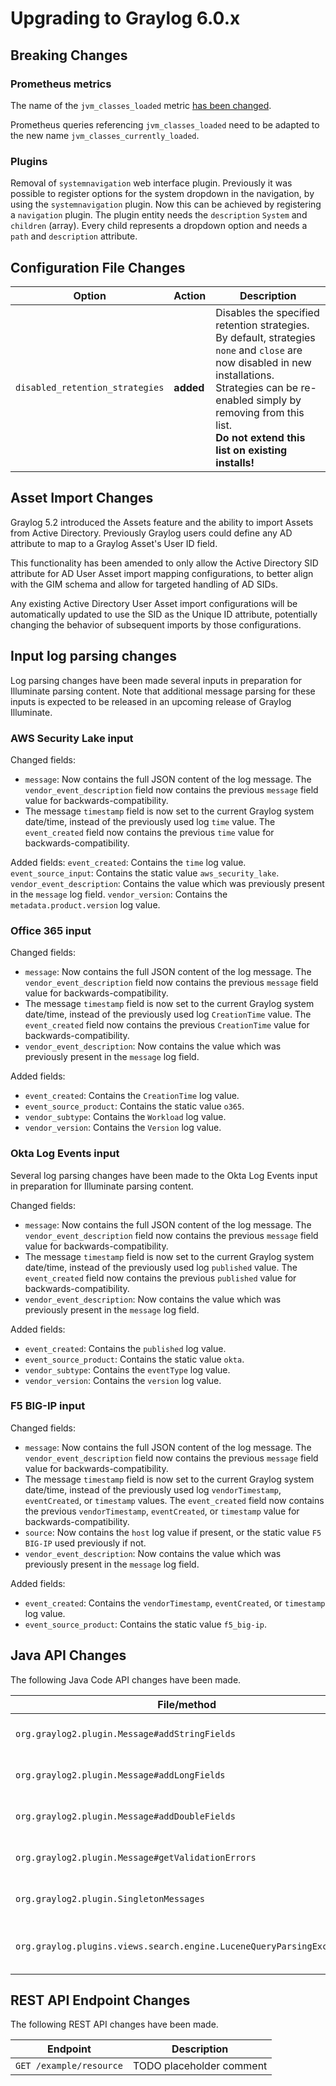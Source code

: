 Upgrading to Graylog 6.0.x
==========================

## Breaking Changes

### Prometheus metrics

The name of the `jvm_classes_loaded` metric [has been changed](https://github.com/prometheus/client_java/pull/681).

Prometheus queries referencing `jvm_classes_loaded` need to be adapted to
the new name `jvm_classes_currently_loaded`.

### Plugins

Removal of `systemnavigation` web interface plugin. Previously it was possible to register options for the
system dropdown in the navigation, by using the `systemnavigation` plugin.
Now this can be achieved by registering a `navigation` plugin.
The plugin entity needs the `description` `System` and `children` (array).
Every child represents a dropdown option and needs a `path` and `description` attribute.

## Configuration File Changes
| Option                                         | Action    | Description                                                                                                                                                                                                                                             |
|------------------------------------------------|-----------|---------------------------------------------------------------------------------------------------------------------------------------------------------------------------------------------------------------------------------------------------------|
| `disabled_retention_strategies`  | **added** | Disables the specified retention strategies. By default, strategies `none` and `close` are now disabled in new installations.<br/>Strategies can be re-enabled simply by removing from this list.<br/>**Do not extend this list on existing installs!** |


## Asset Import Changes

Graylog 5.2 introduced the Assets feature and the ability to import Assets from Active Directory.
Previously Graylog users could define any AD attribute to map to a Graylog Asset's User ID field.

This functionality has been amended to only allow the Active Directory SID attribute for AD User Asset import mapping configurations,
to better align with the GIM schema and allow for targeted handling of AD SIDs.

Any existing Active Directory User Asset import configurations will be automatically updated to use the SID as the Unique ID attribute, potentially changing the behavior of subsequent imports by those configurations.

## Input log parsing changes

Log parsing changes have been made several inputs in preparation for Illuminate parsing content. Note that additional 
message parsing for these inputs is expected to be released in an upcoming release of Graylog Illuminate.

### AWS Security Lake input

Changed fields:
- `message`: Now contains the full JSON content of the log message. The `vendor_event_description` field now contains the previous `message` field value for backwards-compatibility. 
- The message `timestamp` field is now set to the current Graylog system date/time, instead of the previously used log `time` value. The `event_created` field now contains the previous `time` value for backwards-compatibility.

Added fields:
`event_created`: Contains the `time` log value.
`event_source_input`: Contains the static value `aws_security_lake`.
`vendor_event_description`: Contains the value which was previously present in the `message` log field.
`vendor_version`: Contains the `metadata.product.version` log value.

### Office 365 input

Changed fields:
- `message`: Now contains the full JSON content of the log message. The `vendor_event_description` field now contains the previous `message` field value for backwards-compatibility. 
- The message `timestamp` field is now set to the current Graylog system date/time, instead of the previously used log `CreationTime` value. The `event_created` field now contains the previous `CreationTime` value for backwards-compatibility.
- `vendor_event_description`: Now contains the value which was previously present in the `message` log field.

Added fields:
- `event_created`: Contains the `CreationTime` log value.
- `event_source_product`: Contains the static value `o365`.
- `vendor_subtype`: Contains the `Workload` log value.
- `vendor_version`: Contains the `Version` log value.

### Okta Log Events input

Several log parsing changes have been made to the Okta Log Events input in preparation for Illuminate parsing content.

Changed fields:
- `message`: Now contains the full JSON content of the log message. The `vendor_event_description` field now contains the previous `message` field value for backwards-compatibility. 
- The message `timestamp` field is now set to the current Graylog system date/time, instead of the previously used log `published` value. The `event_created` field now contains the previous `published` value for backwards-compatibility.
- `vendor_event_description`: Now contains the value which was previously present in the `message` log field.

Added fields:
- `event_created`: Contains the `published` log value.
- `event_source_product`: Contains the static value `okta`.
- `vendor_subtype`: Contains the `eventType` log value.
- `vendor_version`: Contains the `version` log value.

### F5 BIG-IP input

Changed fields:
- `message`: Now contains the full JSON content of the log message. The `vendor_event_description` field now contains the previous `message` field value for backwards-compatibility.
- The message `timestamp` field is now set to the current Graylog system date/time, instead of the previously used log `vendorTimestamp`, `eventCreated`, or `timestamp` values. The `event_created` field now contains the previous `vendorTimestamp`, `eventCreated`, or `timestamp` value for backwards-compatibility.
- `source`: Now contains the `host` log value if present, or the static value `F5 BIG-IP` used previously if not.
- `vendor_event_description`: Now contains the value which was previously present in the `message` log field.

Added fields:
- `event_created`: Contains the `vendorTimestamp`, `eventCreated`, or `timestamp` log value.
- `event_source_product`: Contains the static value `f5_big-ip`.

## Java API Changes

The following Java Code API changes have been made.

| File/method                                       | Description                    |
|---------------------------------------------------|--------------------------------|
| `org.graylog2.plugin.Message#addStringFields`     | Deprecated method removed      |
| `org.graylog2.plugin.Message#addLongFields`       | Deprecated method removed      |
| `org.graylog2.plugin.Message#addDoubleFields`     | Deprecated method removed      |
| `org.graylog2.plugin.Message#getValidationErrors` | Deprecated method removed      |
| `org.graylog2.plugin.SingletonMessages` | Unused class removed     |
| `org.graylog.plugins.views.search.engine.LuceneQueryParsingException`        | Unused exception class removed |


## REST API Endpoint Changes

The following REST API changes have been made.

| Endpoint                | Description              |
|-------------------------|--------------------------|
| `GET /example/resource` | TODO placeholder comment |
